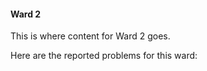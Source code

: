 #### Ward 2

This is where content for Ward 2 goes.

Here are the reported problems for this ward:
<ul id="marker-list2" class="marker-list">

</ul>
